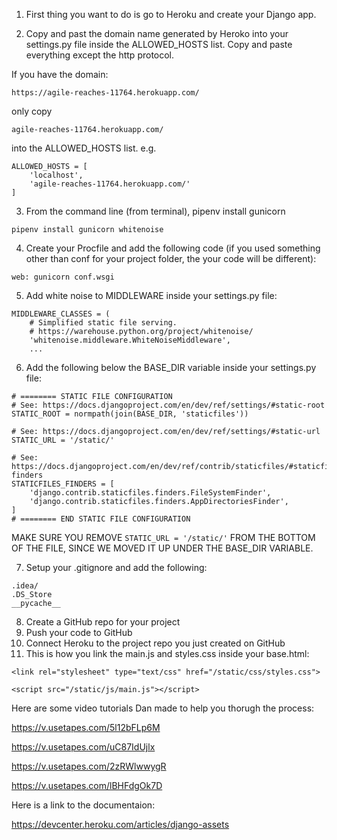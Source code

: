 1. First thing you want to do is go to Heroku and create your Django app.

2. Copy and past the domain name generated by Heroko into your settings.py file inside the ALLOWED_HOSTS list. Copy and paste everything except the http protocol.

If you have the domain:

`https://agile-reaches-11764.herokuapp.com/`

only copy

`agile-reaches-11764.herokuapp.com/`

into the ALLOWED_HOSTS list. e.g.
```
ALLOWED_HOSTS = [
	'localhost',
	'agile-reaches-11764.herokuapp.com/'
]
```

3. From the command line (from terminal), pipenv install gunicorn
```
pipenv install gunicorn whitenoise
```
4. Create your Procfile and add the following code (if you used something other than conf for your project folder, the your code will be different):
```
web: gunicorn conf.wsgi
```
5. Add white noise to MIDDLEWARE inside your settings.py file:
```
MIDDLEWARE_CLASSES = (
    # Simplified static file serving.
    # https://warehouse.python.org/project/whitenoise/
    'whitenoise.middleware.WhiteNoiseMiddleware',
    ...
```
6. Add the following below the BASE_DIR variable inside your settings.py file:
```
# ======== STATIC FILE CONFIGURATION
# See: https://docs.djangoproject.com/en/dev/ref/settings/#static-root
STATIC_ROOT = normpath(join(BASE_DIR, 'staticfiles'))

# See: https://docs.djangoproject.com/en/dev/ref/settings/#static-url
STATIC_URL = '/static/'

# See: https://docs.djangoproject.com/en/dev/ref/contrib/staticfiles/#staticfiles-finders
STATICFILES_FINDERS = [
    'django.contrib.staticfiles.finders.FileSystemFinder',
    'django.contrib.staticfiles.finders.AppDirectoriesFinder',
]
# ======== END STATIC FILE CONFIGURATION
```
MAKE SURE YOU REMOVE `STATIC_URL = '/static/'` FROM THE BOTTOM OF THE FILE, SINCE WE MOVED IT UP UNDER THE BASE_DIR VARIABLE.


7. Setup your .gitignore and add the following:
```
.idea/
.DS_Store
__pycache__
```
8. Create a GitHub repo for your project
9. Push your code to GitHub
10. Connect Heroku to the project repo you just created on GitHub
11. This is how you link the main.js and styles.css inside your base.html:
```
<link rel="stylesheet" type="text/css" href="/static/css/styles.css">

<script src="/static/js/main.js"></script>
```

Here are some video tutorials Dan made to help you thorugh the process:

https://v.usetapes.com/5l12bFLp6M

https://v.usetapes.com/uC87IdUjlx

https://v.usetapes.com/2zRWlwwygR

https://v.usetapes.com/lBHFdgOk7D

Here is a link to the documentaion:

https://devcenter.heroku.com/articles/django-assets
